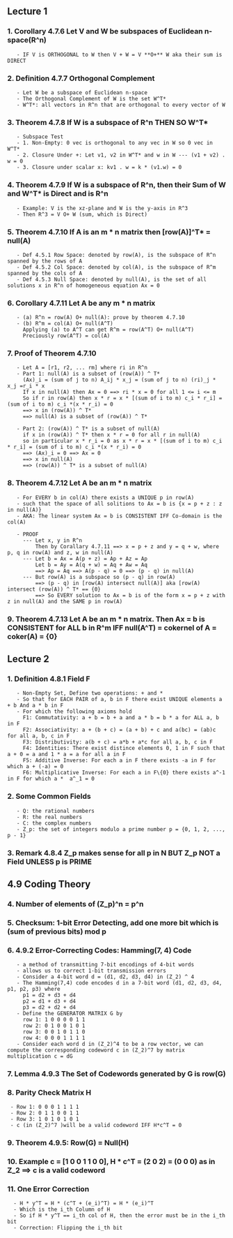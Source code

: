 ## Lecture 1

### 1. Corollary 4.7.6 Let V and W be subspaces of Euclidean n-space(R^n)
       - IF V is ORTHOGONAL to W then V + W = V **O+** W aka their sum is DIRECT
       
### 2. Definition 4.7.7 Orthogonal Complement
       - Let W be a subspace of Euclidean n-space
       - The Orthogonal Complement of W is the set W^T* 
       - W^T*: all vectors in R^n that are orthogonal to every vector of W
   
### 3. Theorem 4.7.8 If W is a subspace of R^n THEN SO W^T*
       - Subspace Test
       - 1. Non-Empty: 0 vec is orthogonal to any vec in W so 0 vec in W^T*
       - 2. Closure Under +: Let v1, v2 in W^T* and w in W --- (v1 + v2) . w = 0
       - 3. Closure under scalar x: kv1 . w = k * (v1.w) = 0
       
### 4. Theorem 4.7.9 If W is a subspace of R^n, then their Sum of W and W^T* is Direct and is R^n
       - Example: V is the xz-plane and W is the y-axis in R^3
       - Then R^3 = V O+ W (sum, which is Direct)
       
### 5. Theorem 4.7.10 If A is an m * n matrix then [row(A)]^T* = null(A)
       - Def 4.5.1 Row Space: denoted by row(A), is the subspace of R^n spanned by the rows of A
       - Def 4.5.2 Col Space: denoted by col(A), is the subspace of R^m spanned by the cols of A
       - Def 4.5.3 Null Space: denoted by null(A), is the set of all solutions x in R^n of homogeneous equation Ax = 0
       
### 6. Corollary 4.7.11 Let A be any m * n matrix
       - (a) R^n = row(A) O+ null(A): prove by theorem 4.7.10
       - (b) R^m = col(A) O+ null(A^T)
         Applying (a) to A^T can get R^m = row(A^T) O+ null(A^T)
         Preciously row(A^T) = col(A)

### 7. Proof of Theorem 4.7.10
       - Let A = [r1, r2, ... rm] where ri in R^n
       - Part 1: null(A) is a subset of (row(A)) ^ T*
         (Ax)_i = (sum of j to n) A_ij * x_j = (sum of j to n) (ri)_j * x_j =r_i * x
         If x in null(A) then Ax = 0 ==> ri * x = 0 for all 1 <= i <= m
         So if r in row(A) then x * r = x * [(sum of i to m) c_i * r_i] = (sum of i to m) c_i *(x * r_i) = 0
         ==> x in (row(A)) ^ T*
         ==> null(A) is a subset of (row(A)) ^ T*
         
       - Part 2: (row(A)) ^ T* is a subset of null(A)
         if x in (row(A)) ^ T* then x * r = 0 for all r in null(A)
         so in particular x * r_i = 0 as x * r = x * [(sum of i to m) c_i * r_i] = (sum of i to m) c_i *(x * r_i) = 0
         ==> (Ax)_i = 0 ==> Ax = 0
         ==> x in null(A)
         ==> (row(A)) ^ T* is a subset of null(A)
         
### 8. Theorem 4.7.12 Let A be an m * n matrix 
       - For EVERY b in col(A) there exists a UNIQUE p in row(A)
       - such that the space of all solitions to Ax = b is {x = p + z : z in null(A)}
       - AKA: The linear system Ax = b is CONSISTENT IFF Co-domain is the col(A)
       
       - PROOF
         --- Let x, y in R^n 
             Then by Corallary 4.7.11 ==> x = p + z and y = q + w, where p, q in row(A) and z, w in null(A)
         --- Let b = Ax = A(p + z) = Ap + Az = Ap
             Let b = Ay = A(q + w) = Aq + Aw = Aq
             ==> Ap = Aq ==> A(p - q) = 0 ==> (p - q) in null(A)
         --- But row(A) is a subspace so (p - q) in row(A)
             ==> (p - q) in [row(A) intersect null(A)] aka [row(A) intersect (row(A)) ^ T* == {0}
             ==> So EVERY solution to Ax = b is of the form x = p + z with z in null(A) and the SAME p in row(A)
             
### 9. Theorem 4.7.13 Let A be an m * n matrix. Then Ax = b is CONSISTENT for ALL b in R^m IFF null(A^T) = cokernel of A = coker(A) = {0}
         


## Lecture 2

### 1. Definition 4.8.1 Field F
       - Non-Empty Set, Define two operations: + and *
       - So that for EACH PAIR of a, b in F there exist UNIQUE elements a + b And a * b in F
       - For which the following axioms hold
         F1: Commutativity: a + b = b + a and a * b = b * a for ALL a, b in F
         F2: Associativity: a + (b + c) = (a + b) + c and a(bc) = (ab)c for all a, b, c in F
         F3: Distributivity: a(b + c) = a*b + a*c for all a, b, c in F
         F4: Identities: There exist distince elements 0, 1 in F such that a + 0 = a and 1 * a = a for all a in F
         F5: Additive Inverse: For each a in F there exists -a in F for which a + (-a) = 0
         F6: Multiplicative Inverse: For each a in F\{0} there exists a^-1 in F for which a *  a^_1 = 0
         
### 2. Some Common Fields
       - Q: the rational numbers
       - R: the real numbers
       - C: the complex numbers
       - Z_p: the set of integers modulo a prime number p = {0, 1, 2, ..., p - 1}
       
### 3. Remark 4.8.4 Z_p makes sense for all p in N BUT Z_p NOT a Field UNLESS p is PRIME

## 4.9 Coding Theory

### 4. Number of elements of (Z_p)^n = p^n
         
### 5. Checksum: 1-bit Error Detecting, add one more bit which is (sum of previous bits) mod p

### 6. 4.9.2 Error-Correcting Codes: Hamming(7, 4) Code
       - a method of transmitting 7-bit encodings of 4-bit words
       - allows us to correct 1-bit transmission errors
       - Consider a 4-bit word d = (d1, d2, d3, d4) in (Z_2) ^ 4
       - The Hamming(7,4) code encodes d in a 7-bit word (d1, d2, d3, d4, p1, p2, p3) where
         p1 = d2 + d3 + d4
         p2 = d1 + d3 + d4
         p3 = d2 + d2 + d4
       - Define the GENERATOR MATRIX G by
         row 1: 1 0 0 0 0 1 1
         row 2: 0 1 0 0 1 0 1
         row 3: 0 0 1 0 1 1 0
         row 4: 0 0 0 1 1 1 1
       - Consider each word d in (Z_2)^4 to be a row vector, we can compute the corresponding codeword c in (Z_2)^7 by matrix multiplication c = dG

### 7. Lemma 4.9.3 The Set of Codewords generated by G is row(G)

### 8. Parity Check Matrix H
     - Row 1: 0 0 0 1 1 1 1
     - Row 2: 0 1 1 0 0 1 1
     - Row 3: 1 0 1 0 1 0 1
     - c (in (Z_2)^7 )will be a valid codeword IFF H*c^T = 0
     
### 9. Theorem 4.9.5: Row(G) = Null(H)

### 10. Example c = [1 0 0 1 1 0 0], H * c^T = (2 0 2) = (0 0 0) as in Z_2 ==> c is a valid codeword

### 11. One Error Correction
      - H * y^T = H * (c^T + (e_i)^T) = H * (e_i)^T
      - Which is the i_th Column of H
      - So if H * y^T == i_th col of H, then the error must be in the i_th bit
      - Correction: Flipping the i_th bit
         
